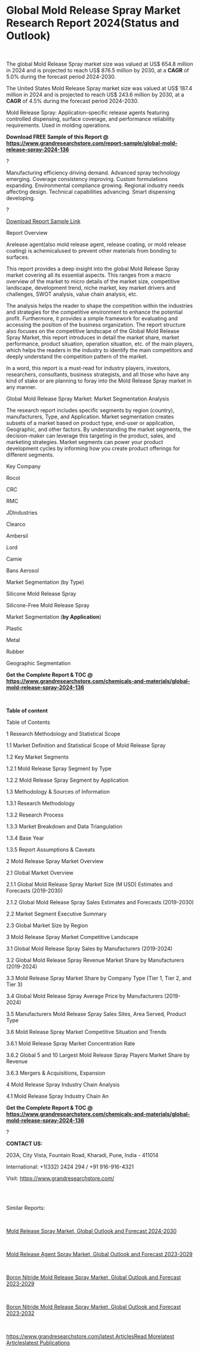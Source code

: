 <h1>Global Mold Release Spray Market Research Report 2024(Status and Outlook)</h1><br/><p>The global Mold Release Spray market size was valued at US$ 654.8 million in 2024 and is projected to reach US$ 876.5 million by 2030, at a <strong>CAGR</strong> of 5.0% during the forecast period 2024-2030.</p>
 
 
 
 <p>The United States Mold Release Spray market size was valued at US$ 187.4 million in 2024 and is projected to reach US$ 243.6 million by 2030, at a <strong>CAGR</strong> of 4.5% during the forecast period 2024-2030.</p>
 
 
 
 <p>Mold Release Spray: Application-specific release agents featuring controlled dispensing, surface coverage, and performance reliability requirements. Used in molding operations.</p>
 
 
 
 <div><b>Download FREE Sample of this Report @ <a href="https://www.grandresearchstore.com/report-sample/global-mold-release-spray-2024-136">https://www.grandresearchstore.com/report-sample/global-mold-release-spray-2024-136</a></b></div>
 
 
 
 <p>? </p>
 
 
 
 <p>Manufacturing efficiency driving demand. Advanced spray technology emerging. Coverage consistency improving. Custom formulations expanding. Environmental compliance growing. Regional industry needs affecting design. Technical capabilities advancing. Smart dispensing developing.</p>
 
 
 
 <p>? </p>
 
 
 
 <p><a href="https://www.grandresearchstore.com/mr-admin/report-sample/global-mold-release-spray-2024-136">Download Report Sample Link</a></p>
 
 
 
 <p>Report Overview</p>
 
 
 
 <p>Arelease agent(also mold release agent, release coating, or mold release coating) is achemicalused to prevent other materials from bonding to surfaces.</p>
 
 
 
 <p>This report provides a deep insight into the global Mold Release Spray market covering all its essential aspects. This ranges from a macro overview of the market to micro details of the market size, competitive landscape, development trend, niche market, key market drivers and challenges, SWOT analysis, value chain analysis, etc.</p>
 
 
 
 <p>The analysis helps the reader to shape the competition within the industries and strategies for the competitive environment to enhance the potential profit. Furthermore, it provides a simple framework for evaluating and accessing the position of the business organization. The report structure also focuses on the competitive landscape of the Global Mold Release Spray Market, this report introduces in detail the market share, market performance, product situation, operation situation, etc. of the main players, which helps the readers in the industry to identify the main competitors and deeply understand the competition pattern of the market.</p>
 
 
 
 <p>In a word, this report is a must-read for industry players, investors, researchers, consultants, business strategists, and all those who have any kind of stake or are planning to foray into the Mold Release Spray market in any manner.</p>
 
 
 
 <p>Global Mold Release Spray Market: Market Segmentation Analysis</p>
 
 
 
 <p>The research report includes specific segments by region (country), manufacturers, Type, and Application. Market segmentation creates subsets of a market based on product type, end-user or application, Geographic, and other factors. By understanding the market segments, the decision-maker can leverage this targeting in the product, sales, and marketing strategies. Market segments can power your product development cycles by informing how you create product offerings for different segments.</p>
 
 
 
 <p>Key Company</p>
 
 
 
 <p>Rocol</p>
 
 
 
 <p>CRC</p>
 
 
 
 <p>RMC</p>
 
 
 
 <p>JDIndustries</p>
 
 
 
 <p>Clearco</p>
 
 
 
 <p>Ambersil</p>
 
 
 
 <p>Lord</p>
 
 
 
 <p>Camie</p>
 
 
 
 <p>Bans Aerosol</p>
 
 
 
 <p>Market Segmentation (by Type)</p>
 
 
 
 <p>Silicone Mold Release Spray</p>
 
 
 
 <p>Silicone-Free Mold Release Spray</p>
 
 
 
 <p>Market Segmentation (<strong>by Application</strong>)</p>
 
 
 
 <p>Plastic</p>
 
 
 
 <p>Metal</p>
 
 
 
 <p>Rubber</p>
 
 
 
 <p>Geographic Segmentation</p>
 
 
 
 <div><b>Get the Complete Report & TOC @ <a href="https://www.grandresearchstore.com/chemicals-and-materials/global-mold-release-spray-2024-136">https://www.grandresearchstore.com/chemicals-and-materials/global-mold-release-spray-2024-136</a></b></div>
 
 
 
 <p><br />
 
 <b>Table of content</b></p>
 
 
 
 <p>Table of Contents<br />
 
 1 Research Methodology and Statistical Scope<br />
 
 1.1 Market Definition and Statistical Scope of Mold Release Spray<br />
 
 1.2 Key Market Segments<br />
 
 1.2.1 Mold Release Spray Segment by Type<br />
 
 1.2.2 Mold Release Spray Segment by Application<br />
 
 1.3 Methodology & Sources of Information<br />
 
 1.3.1 Research Methodology<br />
 
 1.3.2 Research Process<br />
 
 1.3.3 Market Breakdown and Data Triangulation<br />
 
 1.3.4 Base Year<br />
 
 1.3.5 Report Assumptions & Caveats<br />
 
 2 Mold Release Spray Market Overview<br />
 
 2.1 Global Market Overview<br />
 
 2.1.1 Global Mold Release Spray Market Size (M USD) Estimates and Forecasts (2019-2030)<br />
 
 2.1.2 Global Mold Release Spray Sales Estimates and Forecasts (2019-2030)<br />
 
 2.2 Market Segment Executive Summary<br />
 
 2.3 Global Market Size by Region<br />
 
 3 Mold Release Spray Market Competitive Landscape<br />
 
 3.1 Global Mold Release Spray Sales by Manufacturers (2019-2024)<br />
 
 3.2 Global Mold Release Spray Revenue Market Share by Manufacturers (2019-2024)<br />
 
 3.3 Mold Release Spray Market Share by Company Type (Tier 1, Tier 2, and Tier 3)<br />
 
 3.4 Global Mold Release Spray Average Price by Manufacturers (2019-2024)<br />
 
 3.5 Manufacturers Mold Release Spray Sales Sites, Area Served, Product Type<br />
 
 3.6 Mold Release Spray Market Competitive Situation and Trends<br />
 
 3.6.1 Mold Release Spray Market Concentration Rate<br />
 
 3.6.2 Global 5 and 10 Largest Mold Release Spray Players Market Share by Revenue<br />
 
 3.6.3 Mergers & Acquisitions, Expansion<br />
 
 4 Mold Release Spray Industry Chain Analysis<br />
 
 4.1 Mold Release Spray Industry Chain An</p>
 
 
 
 <div><b>Get the Complete Report & TOC @ <a href="https://www.grandresearchstore.com/chemicals-and-materials/global-mold-release-spray-2024-136">https://www.grandresearchstore.com/chemicals-and-materials/global-mold-release-spray-2024-136</a></b></div>
 
 
 
 <p>? </p>
 
 
 
 <p><b>CONTACT US:</b><br />
 
 203A, City Vista, Fountain Road, Kharadi, Pune, India - 411014<br />
 
 International: +1(332) 2424 294 / +91 916-916-4321<br />
 
 Visit: <a href="https://www.grandresearchstore.com/">https://www.grandresearchstore.com/</a><br />
 
 <br />
 
 <br />
 
 Similar Reports:<br />
 
 <br />
 
 <a href="https://www.grandresearchstore.com/chemicals-and-materials/global-mold-release-spray-forecast-2024-2030-562">Mold Release Spray Market, Global Outlook and Forecast 2024-2030</a><br />
 
 <br />
 
 <a href="https://www.grandresearchstore.com/consumer-goods-and-services/global-mold-release-agent-spray-forecast-2023-2029-631">Mold Release Agent Spray Market, Global Outlook and Forecast 2023-2029</a><br />
 
 <br />
 
 <a href="https://www.grandresearchstore.com/chemicals-and-materials/global-boron-nitride-mold-release-spray-forecast-2023-2029-319">Boron Nitride Mold Release Spray Market, Global Outlook and Forecast 2023-2029</a><br />
 
 <br />
 
 <a href="https://www.grandresearchstore.com/chemicals-and-materials/global-boron-nitride-mold-release-spray-forecast-2023-2032-985">Boron Nitride Mold Release Spray Market, Global Outlook and Forecast 2023-2032</a><br />
 
 <br />
 
 <a href="https://gyeongbokgung.com">https://www.grandresearchstore.com/</a><a href="https://hallyeomaritime.com">latest Articles</a><a href="https://jingwansa.com">Read More</a><a href="https://nguoiviet.jp/">latest Articles</a><a href="https://www.intelmarketresearch.com/">latest Publications</a></p>